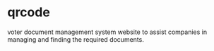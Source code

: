 # qrcode
voter document management system website to assist companies in managing and finding the required documents.
